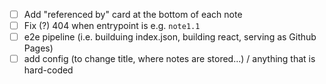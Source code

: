 - [ ] Add "referenced by" card at the bottom of each note
- [ ] Fix (?) 404 when entrypoint is e.g. `note1.1`
- [ ] e2e pipeline (i.e. builduing index.json, building react, serving as Github Pages)
- [ ] add config (to change title, where notes are stored...) / anything that is hard-coded

